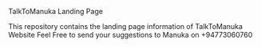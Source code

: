 TalkToManuka Landing Page

This repository contains the landing page information of TalkToManuka Website
Feel Free to send your suggestions to Manuka on +94773060760
